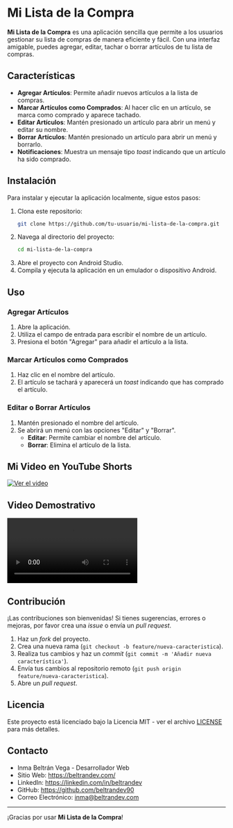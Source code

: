 # Mi Lista de la Compra

**Mi Lista de la Compra** es una aplicación sencilla que permite a los usuarios gestionar su lista de compras de manera eficiente y fácil. Con una interfaz amigable, puedes agregar, editar, tachar o borrar artículos de tu lista de compras.

## Características

- **Agregar Artículos**: Permite añadir nuevos artículos a la lista de compras.
- **Marcar Artículos como Comprados**: Al hacer clic en un artículo, se marca como comprado y aparece tachado.
- **Editar Artículos**: Mantén presionado un artículo para abrir un menú y editar su nombre.
- **Borrar Artículos**: Mantén presionado un artículo para abrir un menú y borrarlo.
- **Notificaciones**: Muestra un mensaje tipo *toast* indicando que un artículo ha sido comprado.

## Instalación

Para instalar y ejecutar la aplicación localmente, sigue estos pasos:

1. Clona este repositorio:
    ```sh
    git clone https://github.com/tu-usuario/mi-lista-de-la-compra.git
    ```
2. Navega al directorio del proyecto:
    ```sh
    cd mi-lista-de-la-compra
    ```
3. Abre el proyecto con Android Studio.
4. Compila y ejecuta la aplicación en un emulador o dispositivo Android.

## Uso

### Agregar Artículos

1. Abre la aplicación.
2. Utiliza el campo de entrada para escribir el nombre de un artículo.
3. Presiona el botón "Agregar" para añadir el artículo a la lista.

### Marcar Artículos como Comprados

1. Haz clic en el nombre del artículo.
2. El artículo se tachará y aparecerá un *toast* indicando que has comprado el artículo.

### Editar o Borrar Artículos

1. Mantén presionado el nombre del artículo.
2. Se abrirá un menú con las opciones "Editar" y "Borrar".
    - **Editar**: Permite cambiar el nombre del artículo.
    - **Borrar**: Elimina el artículo de la lista.
  
## Mi Video en YouTube Shorts

[![Ver el video](https://img.youtube.com/vi/1VKCBLsjalY/maxresdefault.jpg)](https://www.youtube.com/shorts/1VKCBLsjalY)


## Video Demostrativo

![Video de la Aplicación](videos/milista.mp4)

## Contribución

¡Las contribuciones son bienvenidas! Si tienes sugerencias, errores o mejoras, por favor crea una *issue* o envía un *pull request*. 

1. Haz un *fork* del proyecto.
2. Crea una nueva rama (`git checkout -b feature/nueva-caracteristica`).
3. Realiza tus cambios y haz un *commit* (`git commit -m 'Añadir nueva característica'`).
4. Envía tus cambios al repositorio remoto (`git push origin feature/nueva-caracteristica`).
5. Abre un *pull request*.

## Licencia

Este proyecto está licenciado bajo la Licencia MIT - ver el archivo [LICENSE](LICENSE) para más detalles.

## Contacto

- Inma Beltrán Vega - Desarrollador Web
- Sitio Web: https://beltrandev.com/
- LinkedIn: https://linkedin.com/in/beltrandev
- GitHub: https://github.com/beltrandev90
- Correo Electrónico: inma@beltrandev.com

---

¡Gracias por usar **Mi Lista de la Compra**!
